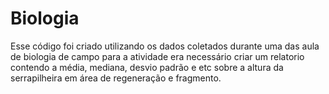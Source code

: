 # Biologia

Esse código foi criado utilizando os dados coletados durante uma das aula de biologia de campo
para a atividade era necessário criar um relatorio contendo a média, mediana, desvio padrão e
etc sobre a altura da serrapilheira em área de regeneração e fragmento.
